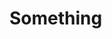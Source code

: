 <!--
* @name             something
* @namespace           some.thing
* 
* This is something
*
* @param       {Object}       param1      This is the parameter 1
* @param       {Number}       [param2=10]     This is the parameter 2
*
* @since    2.0.0
* @author 			Olivier Bossel <olivier.bossel@gmail.com> (https://olivierbossel.com)
-->

# Something

<!-- @namespace       sugar.cool.thing -->

<!-- @name            coco -->
